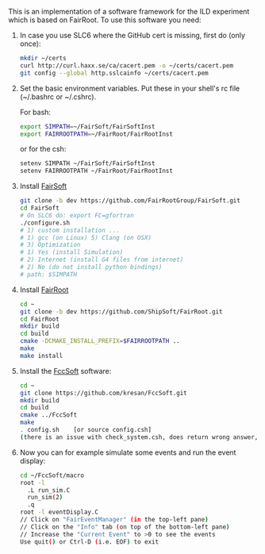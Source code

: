 This is an implementation of a software framework for the ILD experiment which is based on FairRoot. To use this software you need:

1. In case you use SLC6 where the GitHub cert is missing, first do (only once):

    ```bash
    mkdir ~/certs
    curl http://curl.haxx.se/ca/cacert.pem -o ~/certs/cacert.pem
    git config --global http.sslcainfo ~/certs/cacert.pem
    ```

2. Set the basic environment variables. Put these in your shell's rc file (~/.bashrc or ~/.cshrc).


   For bash:

    ```bash
    export SIMPATH=~/FairSoft/FairSoftInst
    export FAIRROOTPATH=~/FairRoot/FairRootInst
    ```

    or for the csh:

    ```bash
    setenv SIMPATH ~/FairSoft/FairSoftInst
    setenv FAIRROOTPATH ~/FairRoot/FairRootInst
    ```


2. Install [FairSoft](https://github.com/FairRootGroup/FairSoft/tree/dev)


    ```bash
    git clone -b dev https://github.com/FairRootGroup/FairSoft.git
    cd FairSoft
    # On SLC6 do: export FC=gfortran 
    ./configure.sh
    # 1) custom installation ...
    # 1) gcc (on Linux) 5) Clang (on OSX)
    # 3) Optimization
    # 1) Yes (install Simulation) 
    # 2) Internet (install G4 files from internet)
    # 2) No (do not install python bindings)
    # path: $SIMPATH
    ```

3. Install [FairRoot](http://fairroot.gsi.de/?q=node/82)

    ```bash
    cd ~
    git clone -b dev https://github.com/ShipSoft/FairRoot.git
    cd FairRoot
    mkdir build
    cd build
    cmake -DCMAKE_INSTALL_PREFIX=$FAIRROOTPATH ..
    make
    make install
    ```


4. Install the [FccSoft](https://github.com/kresan/FccSoft.git) software:

    ```bash
    cd ~
    git clone https://github.com/kresan/FccSoft.git
    mkdir build
    cd build
    cmake ../FccSoft
    make
    . config.sh    [or source config.csh]
    (there is an issue with check_system.csh, does return wrong answer, should be removed from config.csh, otherwise setup stops
    ```

5. Now you can for example simulate some events and run the event display:

    ```bash
    cd ~/FccSoft/macro
    root -l
      .L run_sim.C
      run_sim(2)
      .q
    root -l eventDisplay.C
    // Click on "FairEventManager" (in the top-left pane)
    // Click on the "Info" tab (on top of the bottom-left pane)
    // Increase the "Current Event" to >0 to see the events
    Use quit() or Ctrl-D (i.e. EOF) to exit
